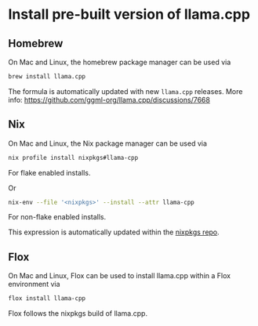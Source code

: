 # Install pre-built version of llama.cpp

## Homebrew

On Mac and Linux, the homebrew package manager can be used via

```sh
brew install llama.cpp
```
The formula is automatically updated with new `llama.cpp` releases. More info: https://github.com/ggml-org/llama.cpp/discussions/7668

## Nix

On Mac and Linux, the Nix package manager can be used via

```sh
nix profile install nixpkgs#llama-cpp
```
For flake enabled installs.

Or

```sh
nix-env --file '<nixpkgs>' --install --attr llama-cpp
```

For non-flake enabled installs.

This expression is automatically updated within the [nixpkgs repo](https://github.com/NixOS/nixpkgs/blob/nixos-24.05/pkgs/by-name/ll/llama-cpp/package.nix#L164).

## Flox

On Mac and Linux, Flox can be used to install llama.cpp within a Flox environment via

```sh
flox install llama-cpp
```

Flox follows the nixpkgs build of llama.cpp.
